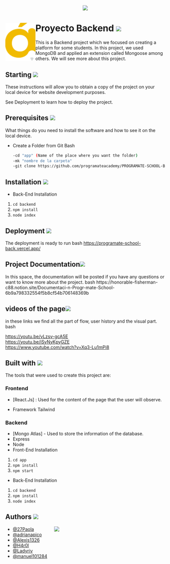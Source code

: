 <div  id="header" align="center">
<img width="600" align="center" src="https://github.com/MariaHerrera03/ImageBank/blob/main/Progr%C3%A1mateSchool/programate-school-color.png?raw=true" />
</div>

<div id="header" >

<img width="95" align="left" src="https://github.com/MariaHerrera03/ImageBank/blob/main/Progr%C3%A1mateSchool/%C3%A1-amarilla.png?raw=true"/>

<h1 align="left">Proyecto Backend <img width="50" aling="left" src="https://media2.giphy.com/media/rsUGLKwgSvSxmq1VrZ/giphy.gif?cid=ecf05e47emzqd55kv774vlrnn4cu7ypz1wk7bpgtz3agd2fr&rid=giphy.gif&ct=s"></h1>
<p>This is a Backend project which we focused on creating a platform for some students. In this project, we used MongoDB and applied an extension called Mongoose among others. We will see more about this project.</p>
</div>

<h2>Starting <img width="70" src="https://media1.giphy.com/media/WQmF6K8GwacYvR6yfC/giphy.gif?cid=ecf05e47jzymxzzu4qg1wtqetwnxrg26kaz8ocx8dgsbzka1&rid=giphy.gif&ct=s" /></h2>

These instructions will allow you to obtain a copy of the project on your local device for website development purposes.

See Deployment to learn how to deploy the project.

<div>
<h2>Prerequisites <img width="40" src="https://media3.giphy.com/media/dKc2fBq97S9gIzLX2j/giphy.gif?cid=ecf05e47vjgtmvv5p2syqej3upk4sx458cuyy66apzahbrct&rid=giphy.gif&ct=s" /></h2>
What things do you need to install the software and how to see it on the local device.

- Create a Folder from Git Bash
  
  ```bash
  -cd "app" (Name of the place where you want the folder)
  -mk "nombre de la carpeta"
  -git clone https://github.com/programateacademy/PROGRAMATE-SCHOOL-BACK.git  
  ```

<h2> Installation <img width="30" src="https://media4.giphy.com/media/SXShzruDxR7jX5bKEe/200.webp?cid=ecf05e479dg9fjvijyq74h8mv63iji408q5q8qs9xlfdmvqo&rid=200.webp&ct=s"/></h2>

- Back-End Installation

1. `cd backend`
2. `npm install`
3. `node index`
</div>

</div>

<div>
<h2>Deployment <img width="50" src="https://media0.giphy.com/media/btKMl6A7hz99K2UdxU/200w.webp?cid=ecf05e47r578i7flklvgqvu6jwow7e7guk3echvpysuuqj1a&rid=200w.webp&ct=s"/></h2>

The deployment is ready to run
bash
<https://programate-school-back.vercel.app/>

</div>
<div>
  <h2>Project Documentation<img width="40" src="https://media1.giphy.com/media/JwOUH7TbHFHg3LnX18/giphy.gif?cid=ecf05e472ft6iopxnm5wmaxiyizyb4gk2a7m32i17zow50nk&rid=giphy.gif&ct=s"/></h2>
    In this space, the documentation will be posted if you have any questions or want to know more about the project.
  bash
   https://honorable-fisherman-c88.notion.site/Documentaci-n-Progr-mate-School-6b9a798332554f5b8cf54b706148369b
</div>

<div>
  <h2>videos of the page<img width="40" src="https://media0.giphy.com/media/jO2LAutp4HtzKBPHSS/giphy_s.gif?cid=ecf05e47fiiaptfvf4l8z548rhwci38ys10qy7jmdzoaexao&rid=giphy_s.gif&ct=s"/></h2>
    in these links we find all the part of flow, user history and the visual part.
bash
   
  https://youtu.be/vLzsv-gcA5E  <br/>
  https://youtu.be/iSyNyKpyGZE  <br/>
  https://www.youtube.com/watch?v=Xq3-Lu1mPi8 
  
</div>


<h2> Built with <img width="50" src="https://media4.giphy.com/media/BFcibA1iSocGQJKqGO/200w.webp?cid=ecf05e47aepb75aav47t08l20x9jk5rmb6efz8gaucq7ffl0&rid=200w.webp&ct=s"/></h2>

The tools that were used to create this project are:

### Frontend

- [React.Js] : Used for the content of the page that the user will observe.

- Framework
  Tailwind
  
### Backend

- [Mongo Atlas] - Used to store the information of the database.
- Express
- Node
- Front-End Installation

1. `cd app`
2. `npm install`
3. `npm start`

- Back-End Installation

1. `cd backend`
2. `npm install`
3. `node index`

<div id="header">
<h2> Authors <img width="30" src="https://media0.giphy.com/media/JQja49eU7gySw66gvS/giphy.gif?cid=ecf05e47riyyavsfuas2gpa915q4pidw7hcezedpx2is5lhh&rid=giphy.gif&ct=s"/></h2>

<img width="350" align="right" src="https://github.com/MariaHerrera03/ImageBank/blob/main/Progr%C3%A1mateSchool/educamas-color.png?raw=true"/>

- [@27Paola](https://github.com/27Paola)</br>
- [@adrianapico](https://github.com/adrianapico)</br>
- [@Alexis1326](https://github.com/Alexis1326)</br>
- [@H4r0l](https://github.com/H4r0l)</br>
- [@Ladyriv](https://github.com/Ladyriv)</br>
- [@manuel101284](https://github.com/manuel101284)</br>

</div>
